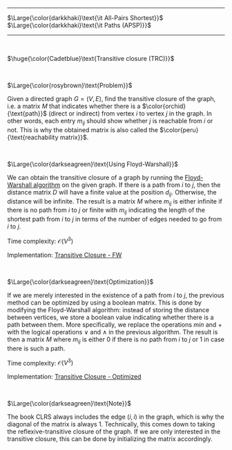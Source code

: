 _____________________________________
$\Large{\color{darkkhaki}\text{\it All-Pairs Shortest}}$  
$\Large{\color{darkkhaki}\text{\it Paths (APSP)}}$
_____________________________________

<br />

$\huge{\color{Cadetblue}\text{Transitive closure (TRC)}}$

</br>

$\Large{\color{rosybrown}\text{Problem}}$

Given a directed graph $G = (V,E)$, find the transitive closure of the graph, i.e. a matrix $M$ that indicates whether there is a $\color{orchid}{\text{path}}$ (direct or indirect) from vertex $i$ to vertex $j$ in the graph. In other words, each entry $m_{ij}$ should show whether $j$ is reachable from $i$ or not. This is why the obtained matrix is also called the $\color{peru}{\text{reachability matrix}}$.

</br>

$\Large{\color{darkseagreen}\text{Using Floyd-Warshall}}$

We can obtain the transitive closure of a graph by running the [Floyd-Warshall algorithm](https://github.com/pl3onasm/AADS/tree/main/algorithms/graphs/APSP-floyd) on the given graph. If there is a path from $i$ to $j$, then the distance matrix $D$ will have a finite value at the position $d_{ij}$. Otherwise, the distance will be infinite. The result is a matrix $M$ where $m_{ij}$ is either infinite if there is no path from $i$ to $j$ or finite with $m_{ij}$ indicating the length of the shortest path from $i$ to $j$ in terms of the number of edges needed to go from $i$ to $j$.

Time complexity: $\mathcal{O}(V^3)$

Implementation: [Transitive Closure - FW](https://github.com/pl3onasm/AADS/blob/main/algorithms/graphs/APSP-tr-closure/trc-1.c)

</br>

$\Large{\color{darkseagreen}\text{Optimization}}$

If we are merely interested in the existence of a path from $i$ to $j$, the previous method can be optimized by using a boolean matrix. This is done by modifying the Floyd-Warshall algorithm: instead of storing the distance between vertices, we store a boolean value indicating whether there is a path between them. More specifically, we replace the operations $\textit{min}$ and $+$ with the logical operations $\lor$ and $\land$ in the previous algorithm. The result is then a matrix $M$ where $m_{ij}$ is either 0 if there is no path from $i$ to $j$ or 1 in case there is such a path.

Time complexity: $\mathcal{O}(V^3)$

Implementation: [Transitive Closure - Optimized](https://github.com/pl3onasm/AADS/blob/main/algorithms/graphs/APSP-tr-closure/trc-2.c)

</br>

$\Large{\color{darkseagreen}\text{Note}}$

The book CLRS always includes the edge $(i,i)$ in the graph, which is why the diagonal of the matrix is always 1. Technically, this comes down to taking the reflexive-transitive closure of the graph. If we are only interested in the transitive closure, this can be done by initializing the matrix accordingly.
